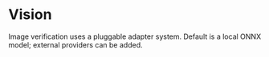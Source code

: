 # Vision

Image verification uses a pluggable adapter system. Default is a local ONNX model; external providers can be added.
